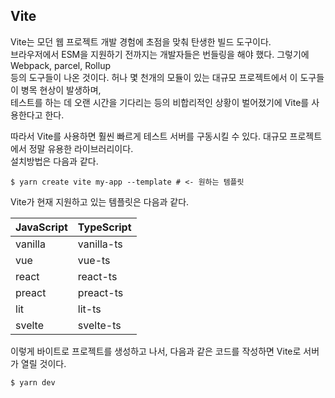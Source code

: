 ## Vite

Vite는 모던 웹 프로젝트 개발 경험에 초점을 맞춰 탄생한 빌드 도구이다.  
브라우저에서 ESM을 지원하기 전까지는 개발자들은 번들링을 해야 했다. 그렇기에 Webpack, parcel, Rollup  
등의 도구들이 나온 것이다. 허나 몇 천개의 모듈이 있는 대규모 프로젝트에서 이 도구들이 병목 현상이 발생하며,  
테스트를 하는 데 오랜 시간을 기다리는 등의 비합리적인 상황이 벌어졌기에 Vite를 사용한다고 한다.

따라서 Vite를 사용하면 훨씬 빠르게 테스트 서버를 구동시킬 수 있다. 대규모 프로젝트에서 정말 유용한 라이브러리이다.  
설치방법은 다음과 같다.

```
$ yarn create vite my-app --template # <- 원하는 템플릿
```

Vite가 현재 지원하고 있는 템플릿은 다음과 같다.

| JavaScript | TypeScript |
| ---------- | ---------- |
| vanilla    | vanilla-ts |
| vue        | vue-ts     |
| react      | react-ts   |
| preact     | preact-ts  |
| lit        | lit-ts     |
| svelte     | svelte-ts  |

이렇게 바이트로 프로젝트를 생성하고 나서, 다음과 같은 코드를 작성하면 Vite로 서버가 열릴 것이다.

```
$ yarn dev
```
